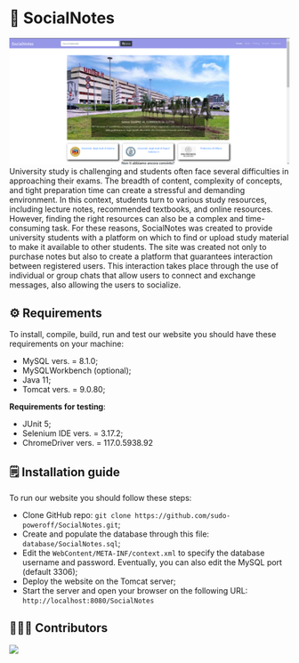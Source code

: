 # 📖 SocialNotes
![SocialNotes_homepage](https://github.com/sudo-poweroff/SocialNotes/blob/master/WebContent/img/homePageSocialNotes.png)
University study is challenging and students often face several difficulties in approaching their exams. The breadth of content, complexity of concepts, and tight preparation time can create a stressful and demanding environment.
In this context, students turn to various study resources, including lecture notes, recommended textbooks, and online resources. However, finding the right resources can also be a complex and time-consuming task.
For these reasons, SocialNotes was created to provide university students with a platform on which to find or upload study material to make it available to other students. The site was created not only to purchase notes but also to create a platform that guarantees interaction between registered users. This interaction takes place through the use of individual or group chats that allow users to connect and exchange messages, also allowing the users to socialize.

## ⚙️ Requirements
To install, compile, build, run and test our website you should have these requirements on your machine:
* MySQL vers. = 8.1.0;
* MySQLWorkbench (optional);
* Java 11;
* Tomcat vers. = 9.0.80;

__Requirements for testing__:
* JUnit 5;
* Selenium IDE vers. = 3.17.2;
* ChromeDriver vers. = 117.0.5938.92

## 🗒 Installation guide
To run our website you should follow these steps:
* Clone GitHub repo: `git clone https://github.com/sudo-poweroff/SocialNotes.git`;
* Create and populate the database through this file: `database/SocialNotes.sql`;
* Edit the `WebContent/META-INF/context.xml` to specify the database username and password. Eventually, you can also edit the MySQL port (default 3306);
* Deploy the website on the Tomcat server;
* Start the server and open your browser on the following URL: `http://localhost:8080/SocialNotes`

## 👨🏻‍💻 Contributors
<a href="https://github.com/sudo-poweroff/SocialNotes/graphs/contributors">
  <img src="https://contrib.rocks/image?repo=sudo-poweroff/SocialNotes" />
</a>
